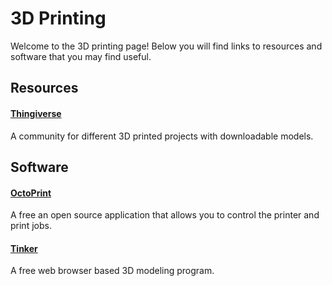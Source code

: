 # 3D Printing 
Welcome to the 3D printing page! Below you will find links to resources and software that you may find useful. 

## Resources
#### [Thingiverse](https://www.thingiverse.com/)
A community for different 3D printed projects with downloadable models. 

## Software
#### [OctoPrint](https://octoprint.org/)
A free an open source application that allows you to control the printer and print jobs. 

#### [Tinker](https://www.tinkercad.com/)
A free web browser based 3D modeling program. 

